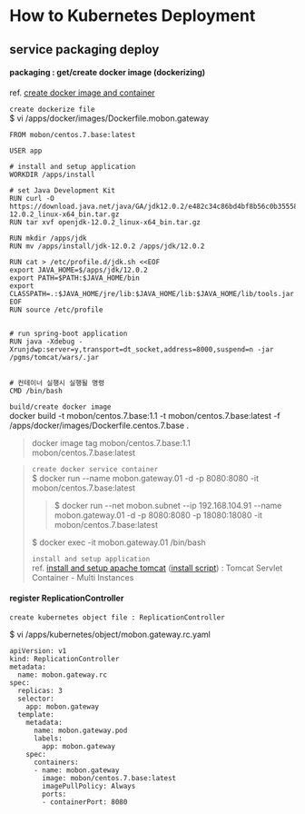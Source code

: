 # How to Kubernetes Deployment

## service packaging deploy

#### packaging : get/create docker image (dockerizing)
ref. [create docker image and container](../docker/create.image.n.container.md)

`create dockerize file`  
$ vi /apps/docker/images/Dockerfile.mobon.gateway 
```
FROM mobon/centos.7.base:latest

USER app

# install and setup application
WORKDIR /apps/install

# set Java Development Kit
RUN curl -O https://download.java.net/java/GA/jdk12.0.2/e482c34c86bd4bf8b56c0b35558996b9/10/GPL/openjdk-12.0.2_linux-x64_bin.tar.gz
RUN tar xvf openjdk-12.0.2_linux-x64_bin.tar.gz

RUN mkdir /apps/jdk
RUN mv /apps/install/jdk-12.0.2 /apps/jdk/12.0.2

RUN cat > /etc/profile.d/jdk.sh <<EOF
export JAVA_HOME=$/apps/jdk/12.0.2
export PATH=$PATH:$JAVA_HOME/bin
export CLASSPATH=.:$JAVA_HOME/jre/lib:$JAVA_HOME/lib:$JAVA_HOME/lib/tools.jar
EOF
RUN source /etc/profile


# run spring-boot application
RUN java -Xdebug -Xrunjdwp:server=y,transport=dt_socket,address=8000,suspend=n -jar /pgms/tomcat/wars/.jar


# 컨테이너 실행시 실행될 명령
CMD /bin/bash
```

`build/create docker image`  
docker build -t mobon/centos.7.base:1.1 -t mobon/centos.7.base:latest -f /apps/docker/images/Dockerfile.centos.7.base .
>docker image tag mobon/centos.7.base:1.1 mobon/centos.7.base:latest

>`create docker service container`  
>$ docker run --name mobon.gateway.01 -d -p 8080:8080 -it mobon/centos.7.base:latest
>>$ docker run --net mobon.subnet --ip 192.168.104.91 --name mobon.gateway.01 -d -p 8080:8080 -p 18080:18080 -it mobon/centos.7.base:latest
>
>$ docker exec -it mobon.gateway.01 /bin/bash
>
>`install and setup application`  
>ref. [install and setup apache tomcat](../../apache.tomcat/install.n.setup.md) ([install script](../../apache.tomcat/install.n.setup.script.md)) : Tomcat Servlet Container - Multi Instances

#### register ReplicationController

`create kubernetes object file : ReplicationController`  

$ vi /apps/kubernetes/object/mobon.gateway.rc.yaml 

```
apiVersion: v1
kind: ReplicationController
metadata:
  name: mobon.gateway.rc
spec:
  replicas: 3
  selector:
    app: mobon.gateway
  template:
    metadata:
      name: mobon.gateway.pod
      labels:
        app: mobon.gateway
    spec:
      containers:
      - name: mobon.gateway
        image: mobon/centos.7.base:latest
        imagePullPolicy: Always
        ports:
        - containerPort: 8080
```
